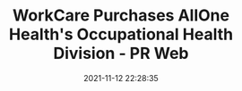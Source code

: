 ---
"title": "WorkCare Purchases AllOne Health's Occupational Health Division - PR Web"
"date": "2021-11-12 22:28:35"
"feed_name": "GOOGLENEWSINDUSTRIAL"
"feed_website": "https://news.google.com/search?q=industrial%2Bincident&hl=en-US&gl=US&ceid=US:en"
"feed_rss": "https://news.google.com/rss/search?q=industrial%2Bincident&hl=en-US&gl=US&ceid=US:en"
"link": "https://www.prweb.com/releases/2021/11/prweb18330360.htm"
"source": "{'href': 'https://www.prweb.com', 'title': 'PR Web'}"
"file": "_posts/2021-1-1-de9fcac875adec2317c94c3358b9795762cb8a19.md"
"accident": "0"
"drilling": "0"
"dead": "0"
"injured": "0"
"arrested": "0"
"place": "unknown place"
"where": "unknown site"
"causes": "unknown"
"place_uri": "unknown place"
---